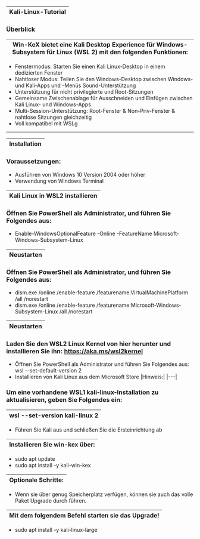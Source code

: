 |Kali-Linux-Tutorial|
|---|

### Überblick
|Win-KeX bietet eine Kali Desktop Experience für Windows-Subsystem für Linux (WSL 2) mit den folgenden Funktionen:|
|---|
- Fenstermodus: Starten Sie einen Kali Linux-Desktop in einem dedizierten Fenster
- Nahtloser Modus: Teilen Sie den Windows-Desktop zwischen Windows- und Kali-Apps und -Menüs
Sound-Unterstützung
- Unterstützung für nicht privilegierte und Root-Sitzungen
- Gemeinsame Zwischenablage für Ausschneiden und Einfügen zwischen Kali Linux- und Windows-Apps
- Multi-Session-Unterstützung: Root-Fenster & Non-Priv-Fenster & nahtlose Sitzungen gleichzeitig
- Voll kompatibel mit WSLg
---
|Installation|
|---|
### Voraussetzungen:
- Ausführen von Windows 10 Version 2004 oder höher
- Verwendung von Windows Terminal

|Kali Linux in WSL2 installieren|
|---|
### Öffnen Sie PowerShell als Administrator, und führen Sie Folgendes aus:
- Enable-WindowsOptionalFeature -Online -FeatureName Microsoft-Windows-Subsystem-Linux

|Neustarten|
|---|
### Öffnen Sie PowerShell als Administrator, und führen Sie Folgendes aus:
- dism.exe /online /enable-feature /featurename:VirtualMachinePlatform /all /norestart
- dism.exe /online /enable-feature /featurename:Microsoft-Windows-Subsystem-Linux /all /norestart


|Neustarten|
|---|
### Laden Sie den WSL2 Linux Kernel von hier herunter und installieren Sie ihn: https://aka.ms/wsl2kernel
- Öffnen Sie PowerShell als Administrator und führen Sie Folgendes aus: wsl --set-default-version 2
- Installieren von Kali Linux aus dem Microsoft Store
|Hinweis:|
|---|
### Um eine vorhandene WSL1 kali-linux-Installation zu aktualisieren, geben Sie Folgendes ein: 
|wsl --set-version kali-linux 2|
|---|
- Führen Sie Kali aus und schließen Sie die Ersteinrichtung ab

|Installieren Sie win-kex über:|
|---|
- sudo apt update
- sudo apt install -y kali-win-kex

|Optionale Schritte:|
|---|
- Wenn sie über genug Speicherplatz verfügen, können sie auch das volle Paket Upgrade durch führen. 

|Mit dem folgendem Befehl starten sie das Upgrade!|
|---|
- sudo apt install -y kali-linux-large

